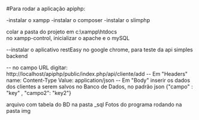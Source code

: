 #Para rodar a aplicação apiphp:

-instalar o xampp
-instalar o composer
-instalar o slimphp

colar a pasta do projeto em c:\xampp\htdocs\
no xampp-control, inicializar o apache e o mySQL

--instalar o aplicativo restEasy no google chrome, para teste da api simples backend


-- no campo URL digitar: http://localhost/apiphp/public/index.php/api/cliente/add
-- Em "Headers" name: Content-Type Value: application/json
-- Em "Body" inserir os dados dos clientes a serem salvos no Banco de Dados, no padrão json {"campo" : "key" , "campo2": "key2"}

arquivo com tabela do BD na pasta _sql
Fotos do programa rodando na pasta img

